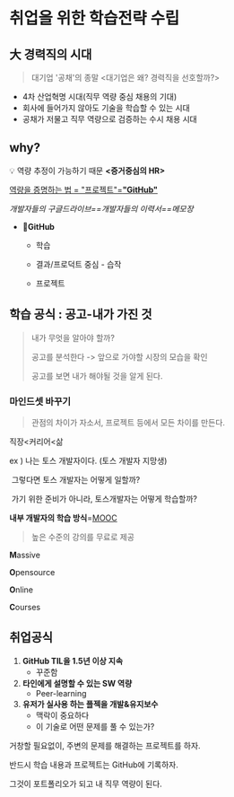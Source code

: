 # 취업을 위한 학습전략 수립



## 大 경력직의 시대

> 대기업 '공채'의 종말 <대기업은 왜? 경력직을 선호할까?>

- 4차 산업혁명 시대(직무 역량 중심 채용의 기대)
- 회사에 들어가지 않아도 기술을 학습할 수 있는 시대
- 공채가 저물고 직무 역량으로 검증하는 수시 채용 시대

## 	why?

💡 역량 추정이 가능하기 때문  **<증거중심의 HR>**

<u>역량을 증명하는 법 = "프로젝트"=**"GitHub"**</u>

*개발자들의 구글드라이브==개발자들의 이력서==메모장*



- **🌱GitHub**
  - 학습
  
  - 결과/프로덕트 중심 - 습작
  - 프로젝트



## 학습 공식 : 공고-내가 가진 것

> 내가 무엇을 알아야 할까?
>
> 공고를 분석한다 -> 앞으로 가야할 시장의 모습을 확인 
>
> 공고를 보면 내가 해야될 것을 알게 된다.



### 마인드셋 바꾸기

> 관점의 차이가 자소서, 프로젝트 등에서 모든 차이를 만든다.

직장<커리어<삶

ex ) 나는 토스 개발자이다. (토스 개발자 지망생)

​	그렇다면 토스 개발자는 어떻게 일할까?

​	가기 위한 준비가 아니라, 토스개발자는 어떻게 학습할까?



**내부 개발자의 학습 방식**=<u>MOOC</u>

> 높은 수준의 강의를 무료로 제공

**M**assive

**O**pensource

**O**nline

**C**ourses



## 취업공식

1. **GitHub TIL을 1.5년 이상 지속**
   - 꾸준함
2. **타인에게 설명할 수 있는 SW 역량**
   - Peer-learning
3. **유저가 실사용 하는 플젝을 개발&유지보수**
     - 맥락이 중요하다
     - 이 기술로 어떤 문제를 풀 수 있는가?



거창할 필요없이, 주변의 문제를 해결하는 프로젝트를 하자.

반드시 학습 내용과 프로젝트는 GitHub에 기록하자.

그것이 포트폴리오가 되고 내 직무 역량이 된다.